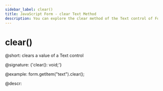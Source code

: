 ```yaml
---
sidebar_label: clear()
title: JavaScript Form - clear Text Method 
description: You can explore the clear method of the Text control of Form in the documentation of the DHTMLX JavaScript UI library. Browse developer guides and API reference, try out code examples and live demos, and download a free 30-day evaluation version of DHTMLX Suite.
---
```


# clear()

@short: clears a value of a Text control

@signature: {'clear(): void;'}

@example:
form.getItem("text").clear();

@descr:
